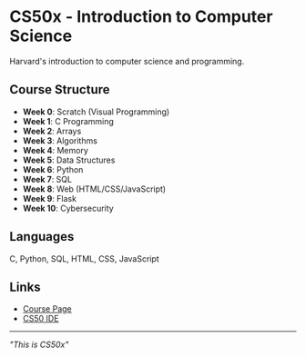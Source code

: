 # CS50x - Introduction to Computer Science

Harvard's introduction to computer science and programming.

## Course Structure

- **Week 0**: Scratch (Visual Programming)
- **Week 1**: C Programming  
- **Week 2**: Arrays
- **Week 3**: Algorithms
- **Week 4**: Memory
- **Week 5**: Data Structures
- **Week 6**: Python
- **Week 7**: SQL
- **Week 8**: Web (HTML/CSS/JavaScript)
- **Week 9**: Flask
- **Week 10**: Cybersecurity

## Languages

C, Python, SQL, HTML, CSS, JavaScript

## Links

- [Course Page](https://cs50.harvard.edu/x/2024/)
- [CS50 IDE](https://ide.cs50.io/)

---
*"This is CS50x"* 